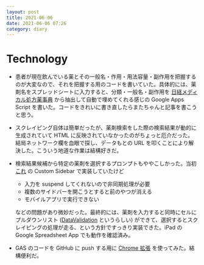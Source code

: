```yaml
---
layout: post
title: 2021-06-06
date: 2021-06-06 07:26
category: diary
---
```


# Technology
- 患者が現在飲んでいる薬とその一般名・作用・用法容量・副作用を把握するのが大変なので、それを把握する用のコードを書いていた。具体的には、薬剤名をスプレッドシートに入力すると、分類・一般名・副作用を [日経メディカル処方薬事典](https://medical.nikkeibp.co.jp/inc/all/drugdic/) から抽出して自動で埋めてくれる感じの Google Apps Script を書いた。コードをきれいに書き直したらまたちゃんと記事を書こうと思う。
- スクレイピング自体は簡単だったが、薬剤検索をした際の検索結果が動的に生成されていて HTML に反映されていなかったのがちょっと厄介だった。結局ネットワーク欄を血眼で探し、データもとの URL を叩くことにより解決した。こういう地道な作業は結構好きだ。
- 検索結果候補から特定の薬剤を選択するプロンプトもややこしかった。当初 [これ](https://developers.google.com/apps-script/guides/dialogs?hl=en) の Custom Sidebar で実装していたけど
  - 入力を suspend してくれないので非同期処理が必要
  - 複数のサイドバーを開こうとすると前のやつが消える
  - モバイルアプリで実行できない

  などの問題があり微妙だった。最終的には、薬剤を入力すると同時にセルにプルダウンリスト ([DataValidation](https://developers.google.com/apps-script/reference/spreadsheet/data-validation) というらしい) ができて、選択するとスクレイピングの処理が走る、という方針ですっきり実装できた。iPad の Google Spreadsheet App でも動作を確認済み。
- GAS のコードを GitHub に push する用に [Chrome 拡張](https://chrome.google.com/webstore/detail/google-apps-script-github/lfjcgcmkmjjlieihflfhjopckgpelofo) を使ってみた。結構便利だ。